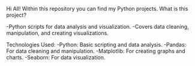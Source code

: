 Hi All! Within this repository you can find my Python projects.
What is this project?

-Python scripts for data analysis and visualization.
-Covers data cleaning, manipulation, and creating visualizations.

Technologies Used:
-Python: Basic scripting and data analysis.
-Pandas: For data cleaning and manipulation.
-Matplotlib: For creating graphs and charts.
-Seaborn: For data visualization.
